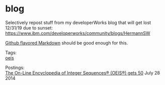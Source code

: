 # blog
Selectively repost stuff from my developerWorks blog that will get lost 12/31/19 due to sunset:  
https://www.ibm.com/developerworks/community/blogs/HermannSW

[Github flavored Markdown](https://github.github.com/gfm/) should be good enough for this.

Tags:  
[oeis](oeis/#blog-posts-tagged-with-oeis)

Postings:  
[The On-Line Encyclopedia of Integer Sequences® (OEIS®) gets 50](7_28_2014/#the-on-line-encyclopedia-of-integer-sequences-oeis-gets-50) July 28 2014
